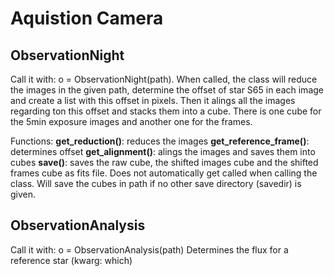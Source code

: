 # Aquistion Camera




## ObservationNight
Call it with: o = ObservationNight(path).
When called, the class will reduce the images in the given path, determine the offset of star S65 in each image and create a list with this offset in pixels.
Then it alings all the images regarding ton this offset and stacks them into a cube. There is one cube for the 5min exposure images and another one for the frames.

Functions:
**get_reduction()**: reduces the images
**get_reference_frame()**: determines offset
**get_alignment()**: alings the images and saves them into cubes
**save()**: saves the raw cube, the shifted images cube and the shifted frames cube as fits file. Does not automatically get called when calling the class. Will save the cubes in path if no other save directory (savedir) is given.

## ObservationAnalysis 
Call it with: o = ObservationAnalysis(path)
Determines the flux for a reference star (kwarg: which) 
